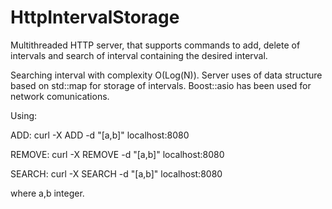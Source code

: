 HttpIntervalStorage
===================



Multithreaded HTTP server, that supports commands to add, delete of intervals and search of interval containing the desired interval. 

Searching interval with complexity O(Log(N)). 
Server uses of data structure based on std::map for storage of intervals.
Boost::asio has been used for network comunications.


Using:

ADD:
    curl -X ADD -d "[a,b]" localhost:8080

REMOVE:
    curl -X REMOVE -d "[a,b]" localhost:8080

SEARCH:
    curl -X SEARCH -d "[a,b]" localhost:8080

where a,b integer.
